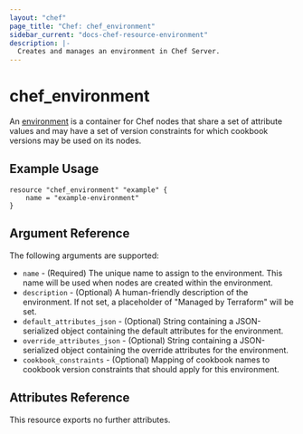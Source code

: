 ```yaml
---
layout: "chef"
page_title: "Chef: chef_environment"
sidebar_current: "docs-chef-resource-environment"
description: |-
  Creates and manages an environment in Chef Server.
---
```


# chef\_environment

An [environment](http://docs.chef.io/environments.html) is a container for
Chef nodes that share a set of attribute values and may have a set of version
constraints for which cookbook versions may be used on its nodes.

## Example Usage

```
resource "chef_environment" "example" {
    name = "example-environment"
}
```

## Argument Reference

The following arguments are supported:

* `name` - (Required) The unique name to assign to the environment. This name
  will be used when nodes are created within the environment.
* `description` - (Optional) A human-friendly description of the environment.
  If not set, a placeholder of "Managed by Terraform" will be set.
* `default_attributes_json` - (Optional) String containing a JSON-serialized
  object containing the default attributes for the environment.
* `override_attributes_json` - (Optional) String containing a JSON-serialized
  object containing the override attributes for the environment.
* `cookbook_constraints` - (Optional) Mapping of cookbook names to cookbook
  version constraints that should apply for this environment.

## Attributes Reference

This resource exports no further attributes.

